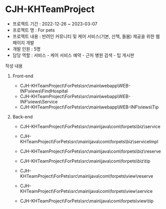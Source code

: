 # CJH-KHTeamProject
 - 프로젝트 기간 : 2022-12-26 ~ 2023-03-07
 - 프로젝트 명 : For pets
 - 프로젝트 내용 : 반려인 커뮤니티 및 케어 서비스(기본, 산책, 돌봄) 제공을 위한 웹 페이지 개발
 - 개발 인원 : 5명
 - 담당 역할 : 서비스
            - 케어 서비스 예약
            - 근처 병원 검색
            - 팁 게시판

작성 내용
 1. Front-end
    - CJH-KHTeamProject\ForPets\src\main\webapp\WEB-INF\views\FindHospital
    - CJH-KHTeamProject\ForPets\src\main\webapp\WEB-INF\views\Service
    - CJH-KHTeamProject\ForPets\src\main\webapp\WEB-INF\views\Tip
    
 2. Back-end
    - CJH-KHTeamProject\ForPets\src\main\java\com\forpets\biz\service
    - CJH-KHTeamProject\ForPets\src\main\java\com\forpets\biz\serviceImpl
    - CJH-KHTeamProject\ForPets\src\main\java\com\forpets\biz\reserve
    - CJH-KHTeamProject\ForPets\src\main\java\com\forpets\biz\tip
 
    - CJH-KHTeamProject\ForPets\src\main\java\com\forpets\view\reserve
    - CJH-KHTeamProject\ForPets\src\main\java\com\forpets\view\service
    - CJH-KHTeamProject\ForPets\src\main\java\com\forpets\view\tip
